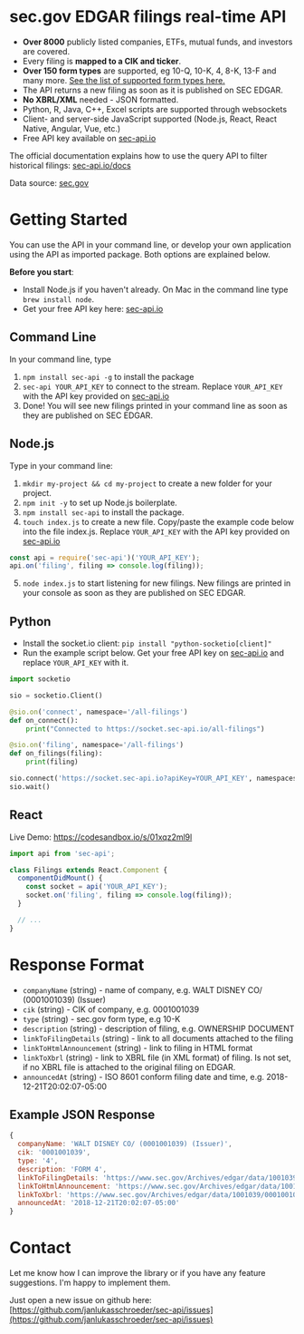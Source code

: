 # sec.gov EDGAR filings real-time API

- **Over 8000** publicly listed companies, ETFs, mutual funds, and investors are covered.
- Every filing is **mapped to a CIK and ticker**.
- **Over 150 form types** are supported, eg 10-Q, 10-K, 4, 8-K, 13-F and many more.
  [See the list of supported form types here.](https://sec-api.io/#list-of-sec-form-types)
- The API returns a new filing as soon as it is published on SEC EDGAR.
- **No XBRL/XML** needed - JSON formatted.
- Python, R, Java, C++, Excel scripts are supported through websockets
- Client- and server-side JavaScript supported (Node.js, React, React Native, Angular, Vue, etc.)
- Free API key available on [sec-api.io](https://sec-api.io)

The official documentation explains how to use the
query API to filter historical filings: [sec-api.io/docs](https://sec-api.io/docs)

Data source: [sec.gov](https://www.sec.gov/edgar/searchedgar/companysearch.html)

# Getting Started

You can use the API in your command line, or develop your own application
using the API as imported package. Both options are explained below.

**Before you start**:

- Install Node.js if you haven't already. On Mac in the command line type `brew install node`.
- Get your free API key here: [sec-api.io](https://sec-api.io)

## Command Line

In your command line, type

1. `npm install sec-api -g` to install the package
2. `sec-api YOUR_API_KEY` to connect to the stream. Replace `YOUR_API_KEY` with
   the API key provided on [sec-api.io](https://sec-api.io)
3. Done! You will see new filings printed in your command line
   as soon as they are published on SEC EDGAR.

## Node.js

Type in your command line:

1. `mkdir my-project && cd my-project` to create a new folder for your project.
2. `npm init -y` to set up Node.js boilerplate.
3. `npm install sec-api` to install the package.
4. `touch index.js` to create a new file. Copy/paste the example code below
   into the file index.js. Replace `YOUR_API_KEY` with the API key provided on [sec-api.io](https://sec-api.io)

```js
const api = require('sec-api')('YOUR_API_KEY');
api.on('filing', filing => console.log(filing));
```

5. `node index.js` to start listening for new filings. New filings are
   printed in your console as soon as they are published on SEC EDGAR.

## Python

- Install the socket.io client: `pip install "python-socketio[client]"`
- Run the example script below. Get your free API key on [sec-api.io](https://sec-api.io)
  and replace `YOUR_API_KEY` with it.

```python
import socketio

sio = socketio.Client()

@sio.on('connect', namespace='/all-filings')
def on_connect():
    print("Connected to https://socket.sec-api.io/all-filings")

@sio.on('filing', namespace='/all-filings')
def on_filings(filing):
    print(filing)

sio.connect('https://socket.sec-api.io?apiKey=YOUR_API_KEY', namespaces=['/all-filings'])
sio.wait()
```

## React

Live Demo: https://codesandbox.io/s/01xqz2ml9l

```js
import api from 'sec-api';

class Filings extends React.Component {
  componentDidMount() {
    const socket = api('YOUR_API_KEY');
    socket.on('filing', filing => console.log(filing));
  }

  // ...
}
```

# Response Format

- `companyName` (string) - name of company, e.g. WALT DISNEY CO/ (0001001039) (Issuer)
- `cik` (string) - CIK of company, e.g. 0001001039
- `type` (string) - sec.gov form type, e.g 10-K
- `description` (string) - description of filing, e.g. OWNERSHIP DOCUMENT
- `linkToFilingDetails` (string) - link to all documents attached to the filing
- `linkToHtmlAnnouncement` (string) - link to filing in HTML format
- `linkToXbrl` (string) - link to XBRL file (in XML format) of filing. Is not set, if no XBRL file is attached to
  the original filing on EDGAR.
- `announcedAt` (string) - ISO 8601 conform filing date and time, e.g. 2018-12-21T20:02:07-05:00

## Example JSON Response

```js
{
  companyName: 'WALT DISNEY CO/ (0001001039) (Issuer)',
  cik: '0001001039',
  type: '4',
  description: 'FORM 4',
  linkToFilingDetails: 'https://www.sec.gov/Archives/edgar/data/1001039/000100103918000235/0001001039-18-000235-index.htm',
  linkToHtmlAnnouncement: 'https://www.sec.gov/Archives/edgar/data/1001039/000100103918000235/xslF345X03/wf-form4_154544051056009.xml',
  linkToXbrl: 'https://www.sec.gov/Archives/edgar/data/1001039/000100103918000235/wf-form4_154544051056009.xml',
  announcedAt: '2018-12-21T20:02:07-05:00'
}
```

# Contact

Let me know how I can improve the library or if you have any feature
suggestions. I'm happy to implement them.

Just open a new issue on github here:
[https://github.com/janlukasschroeder/sec-api/issues](https://github.com/janlukasschroeder/sec-api/issues)
